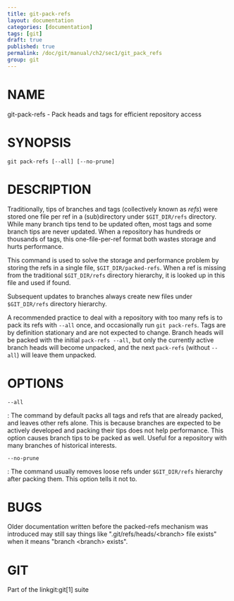 ```yaml
---
title: git-pack-refs
layout: documentation
categories: [documentation]
tags: [git]
draft: true
published: true
permalink: /doc/git/manual/ch2/sec1/git_pack_refs
group: git
---
```


NAME
====

git-pack-refs - Pack heads and tags for efficient repository access

SYNOPSIS
========

    git pack-refs [--all] [--no-prune]

DESCRIPTION
===========

Traditionally, tips of branches and tags (collectively known as *refs*) were stored one file per ref in a (sub)directory under `$GIT_DIR/refs` directory. While many branch tips tend to be updated often, most tags and some branch tips are never updated. When a repository has hundreds or thousands of tags, this one-file-per-ref format both wastes storage and hurts performance.

This command is used to solve the storage and performance problem by storing the refs in a single file, `$GIT_DIR/packed-refs`. When a ref is missing from the traditional `$GIT_DIR/refs` directory hierarchy, it is looked up in this file and used if found.

Subsequent updates to branches always create new files under `$GIT_DIR/refs` directory hierarchy.

A recommended practice to deal with a repository with too many refs is to pack its refs with `--all` once, and occasionally run `git pack-refs`. Tags are by definition stationary and are not expected to change. Branch heads will be packed with the initial `pack-refs --all`, but only the currently active branch heads will become unpacked, and the next `pack-refs` (without `--all`) will leave them unpacked.

OPTIONS
=======

`--all`

:   The command by default packs all tags and refs that are already packed, and leaves other refs alone. This is because branches are expected to be actively developed and packing their tips does not help performance. This option causes branch tips to be packed as well. Useful for a repository with many branches of historical interests.

`--no-prune`

:   The command usually removes loose refs under `$GIT_DIR/refs` hierarchy after packing them. This option tells it not to.

BUGS
====

Older documentation written before the packed-refs mechanism was introduced may still say things like ".git/refs/heads/&lt;branch&gt; file exists" when it means "branch &lt;branch&gt; exists".

GIT
===

Part of the linkgit:git\[1\] suite
